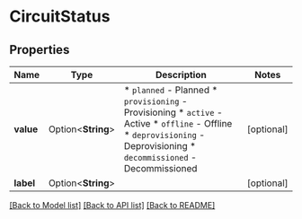 # CircuitStatus

## Properties

Name | Type | Description | Notes
------------ | ------------- | ------------- | -------------
**value** | Option<**String**> | * `planned` - Planned * `provisioning` - Provisioning * `active` - Active * `offline` - Offline * `deprovisioning` - Deprovisioning * `decommissioned` - Decommissioned | [optional]
**label** | Option<**String**> |  | [optional]

[[Back to Model list]](../README.md#documentation-for-models) [[Back to API list]](../README.md#documentation-for-api-endpoints) [[Back to README]](../README.md)


